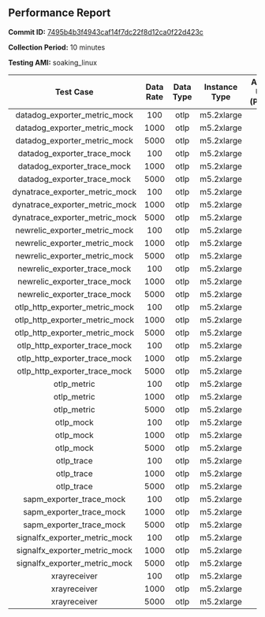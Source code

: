 ## Performance Report

**Commit ID:** [7495b4b3f4943caf14f7dc22f8d12ca0f22d423c](https://github.com/aws-observability/aws-otel-collector/commit/7495b4b3f4943caf14f7dc22f8d12ca0f22d423c)

**Collection Period:** 10 minutes

**Testing AMI:** soaking_linux

| Test Case | Data Rate |  Data Type | Instance Type | Avg CPU Usage (Percent) | Avg Memory Usage (Megabytes) |
|:---------:|:---------:|:----------:|:------------:|:-----------------------:|:----------------------------:|
| datadog_exporter_metric_mock | 100 | otlp | m5.2xlarge | 0.05 | 57.04 |
| datadog_exporter_metric_mock | 1000 | otlp | m5.2xlarge | 0.04 | 58.33 |
| datadog_exporter_metric_mock | 5000 | otlp | m5.2xlarge | 0.05 | 54.84 |
| datadog_exporter_trace_mock | 100 | otlp | m5.2xlarge | 3.84 | 67.66 |
| datadog_exporter_trace_mock | 1000 | otlp | m5.2xlarge | 8.58 | 66.98 |
| datadog_exporter_trace_mock | 5000 | otlp | m5.2xlarge | 21.82 | 70.14 |
| dynatrace_exporter_metric_mock | 100 | otlp | m5.2xlarge | 0.06 | 57.52 |
| dynatrace_exporter_metric_mock | 1000 | otlp | m5.2xlarge | 0.05 | 56.31 |
| dynatrace_exporter_metric_mock | 5000 | otlp | m5.2xlarge | 0.05 | 57.04 |
| newrelic_exporter_metric_mock | 100 | otlp | m5.2xlarge | 0.04 | 57.22 |
| newrelic_exporter_metric_mock | 1000 | otlp | m5.2xlarge | 0.04 | 59.18 |
| newrelic_exporter_metric_mock | 5000 | otlp | m5.2xlarge | 0.04 | 57.79 |
| newrelic_exporter_trace_mock | 100 | otlp | m5.2xlarge | 2.74 | 61.71 |
| newrelic_exporter_trace_mock | 1000 | otlp | m5.2xlarge | 8.18 | 65.24 |
| newrelic_exporter_trace_mock | 5000 | otlp | m5.2xlarge | 28.06 | 72.28 |
| otlp_http_exporter_metric_mock | 100 | otlp | m5.2xlarge | 0.04 | 55.51 |
| otlp_http_exporter_metric_mock | 1000 | otlp | m5.2xlarge | 0.04 | 56.00 |
| otlp_http_exporter_metric_mock | 5000 | otlp | m5.2xlarge | 0.04 | 57.00 |
| otlp_http_exporter_trace_mock | 100 | otlp | m5.2xlarge | 0.58 | 60.51 |
| otlp_http_exporter_trace_mock | 1000 | otlp | m5.2xlarge | 0.90 | 61.51 |
| otlp_http_exporter_trace_mock | 5000 | otlp | m5.2xlarge | 2.11 | 62.35 |
| otlp_metric | 100 | otlp | m5.2xlarge | 0.05 | 60.10 |
| otlp_metric | 1000 | otlp | m5.2xlarge | 0.06 | 59.93 |
| otlp_metric | 5000 | otlp | m5.2xlarge | 0.05 | 60.83 |
| otlp_mock | 100 | otlp | m5.2xlarge | 1.82 | 62.59 |
| otlp_mock | 1000 | otlp | m5.2xlarge | 12.37 | 64.02 |
| otlp_mock | 5000 | otlp | m5.2xlarge | 53.65 | 67.99 |
| otlp_trace | 100 | otlp | m5.2xlarge | 1.72 | 63.61 |
| otlp_trace | 1000 | otlp | m5.2xlarge | 12.03 | 65.36 |
| otlp_trace | 5000 | otlp | m5.2xlarge | 29.92 | 67.24 |
| sapm_exporter_trace_mock | 100 | otlp | m5.2xlarge | 0.82 | 73.77 |
| sapm_exporter_trace_mock | 1000 | otlp | m5.2xlarge | 1.96 | 75.62 |
| sapm_exporter_trace_mock | 5000 | otlp | m5.2xlarge | 6.31 | 77.33 |
| signalfx_exporter_metric_mock | 100 | otlp | m5.2xlarge | 0.05 | 59.87 |
| signalfx_exporter_metric_mock | 1000 | otlp | m5.2xlarge | 0.04 | 60.28 |
| signalfx_exporter_metric_mock | 5000 | otlp | m5.2xlarge | 0.05 | 58.16 |
| xrayreceiver | 100 | otlp | m5.2xlarge | 0.02 | 52.04 |
| xrayreceiver | 1000 | otlp | m5.2xlarge | 0.02 | 51.69 |
| xrayreceiver | 5000 | otlp | m5.2xlarge | 0.02 | 51.11 |

 